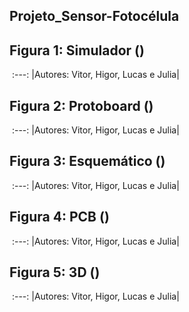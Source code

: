 ## Projeto_Sensor-Fotocélula
## Figura 1: Simulador () 
![]()
:---:
|Autores: Vitor, Higor, Lucas e Julia|
## Figura 2: Protoboard ()
![]()
:---:
|Autores: Vitor, Higor, Lucas e Julia|
## Figura 3: Esquemático ()
![]()
:---:
|Autores: Vitor, Higor, Lucas e Julia|
## Figura 4: PCB ()
![]()
:---:
|Autores: Vitor, Higor, Lucas e Julia|
## Figura 5: 3D ()
![]()
:---:
|Autores: Vitor, Higor, Lucas e Julia|
